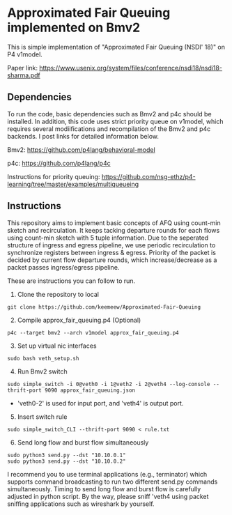 # Approximated Fair Queuing implemented on Bmv2

This is simple implementation of "Approximated Fair Queuing (NSDI' 18)" on P4 v1model. 

Paper link: https://www.usenix.org/system/files/conference/nsdi18/nsdi18-sharma.pdf

## Dependencies

To run the code, basic dependencies such as Bmv2 and p4c should be installed. In addition, this code uses strict priority queue on v1model, which requires several modiifications and recompilation of the Bmv2 and p4c backends. I post links for detailed information below.

Bmv2: https://github.com/p4lang/behavioral-model

p4c: https://github.com/p4lang/p4c

Instructions for priority queuing: https://github.com/nsg-ethz/p4-learning/tree/master/examples/multiqueueing

## Instructions

This repository aims to implement basic concepts of AFQ using count-min sketch and recirculation. It keeps tacking departure rounds for each flows using count-min sketch with 5 tuple information. Due to the seperated structure of ingress and egress pipeline, we use periodic recirculation to synchronize registers between ingress & egress. Priority of the packet is decided by current flow departure rounds, which increase/decrease as a packet passes ingress/egress pipeline.

These are instructions you can follow to run.

1. Clone the repository to local 
```
git clone https://github.com/keemeew/Approximated-Fair-Queuing
```

2. Compile approx_fair_queuing.p4 (Optional)
```
p4c --target bmv2 --arch v1model approx_fair_queuing.p4
```

3. Set up virtual nic interfaces
```
sudo bash veth_setup.sh
```

4. Run Bmv2 switch 
```
sudo simple_switch -i 0@veth0 -i 1@veth2 -i 2@veth4 --log-console --thrift-port 9090 approx_fair_queuing.json
```
* 'veth0-2' is used for input port, and 'veth4' is output port.

5. Insert switch rule
```
sudo simple_switch_CLI --thrift-port 9090 < rule.txt
```

6. Send long flow and burst flow simultaneously
``` 
sudo python3 send.py --dst "10.10.0.1"
sudo python3 send.py --dst "10.10.0.2"
```
I recommend you to use terminal applications (e.g., terminator) which supports command broadcasting to run two different send.py commands simultaneously. Timing to send long flow and burst flow is carefully adjusted in python script. By the way, please sniff 'veth4 using packet sniffing applications such as wireshark by yourself.